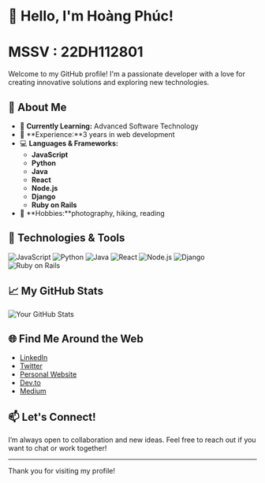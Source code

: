 # 👋 Hello, I'm Hoàng Phúc!
# MSSV : 22DH112801

Welcome to my GitHub profile! I'm a passionate developer with a love for creating innovative solutions and exploring new technologies.

## 🚀 About Me
- 🌱 **Currently Learning:** Advanced Software Technology
- 💼 **Experience:**3 years in web development
- 💻 **Languages & Frameworks:**
  - **JavaScript**
  - **Python**
  - **Java**
  - **React**
  - **Node.js**
  - **Django**
  - **Ruby on Rails**
- 🎨 **Hobbies:**photography, hiking, reading

## 🔧 Technologies & Tools
<div>
  <img src="https://img.shields.io/badge/JavaScript-F7DF1E?style=flat-square&logo=javascript&logoColor=black" alt="JavaScript" />
  <img src="https://img.shields.io/badge/Python-3776AB?style=flat-square&logo=python&logoColor=white" alt="Python" />
  <img src="https://img.shields.io/badge/Java-007396?style=flat-square&logo=java&logoColor=white" alt="Java" />
  <img src="https://img.shields.io/badge/React-61DAFB?style=flat-square&logo=react&logoColor=black" alt="React" />
  <img src="https://img.shields.io/badge/Node.js-339933?style=flat-square&logo=node.js&logoColor=white" alt="Node.js" />
  <img src="https://img.shields.io/badge/Django-092E20?style=flat-square&logo=django&logoColor=white" alt="Django" />
  <img src="https://img.shields.io/badge/Ruby_on_Rails-CC0000?style=flat-square&logo=ruby-on-rails&logoColor=white" alt="Ruby on Rails" />
</div>

## 📈 My GitHub Stats
![Your GitHub Stats](https://github-readme-stats.vercel.app/api?username=yourusername&show_icons=true&theme=radical)

## 🌐 Find Me Around the Web
- [LinkedIn](your-linkedin-url)
- [Twitter](your-twitter-url)
- [Personal Website](your-portfolio-url)
- [Dev.to](your-devto-url)
- [Medium](your-medium-url)

## 📫 Let's Connect!
I’m always open to collaboration and new ideas. Feel free to reach out if you want to chat or work together!

---

Thank you for visiting my profile!
